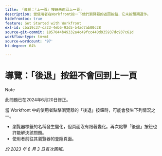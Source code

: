 ```yaml
---
title: 「導覽：『上一頁』按鈕未返回上一頁」
description: 當使用者在Workfront按一下他們瀏覽器的返回按鈕，它未按預期運作。
hidefromtoc: true
feature: Get Started with Workfront
exl-id: cba19c37-ca23-4eb6-93d5-b4ad7ab00c28
source-git-commit: 1857044b49332a4c49fcc440d935937dc937c61d
workflow-type: tm+mt
source-wordcount: '97'
ht-degree: 64%

---
```


# 導覽：「後退」按鈕不會回到上一頁

>[!NOTE]
>
>此問題已在2024年6月20日修正。

當 Workfront 中的使用者點擊瀏覽器的「後退」按鈕時，可能會發生下列情況之一。

* 瀏覽器標籤的名稱發生變化，但頁面沒有跟著變化。再次點擊「後退」按鈕也許能解決該問題。
* 使用者前往其瀏覽器的登陸頁面。

_於 2023 年 6 月 3 日首次回報。_
